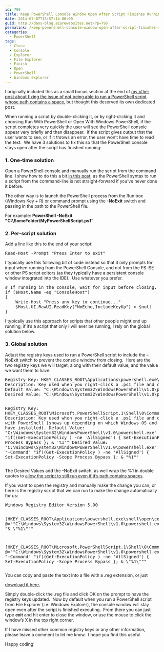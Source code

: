 ```yaml
---
id: 790
title: Keep PowerShell Console Window Open After Script Finishes Running
date: 2014-07-07T15:57:14-06:00
guid: http://dans-blog.azurewebsites.net/?p=790
permalink: /keep-powershell-console-window-open-after-script-finishes-running/
categories:
  - PowerShell
tags:
  - Close
  - Console
  - Explorer
  - File Explorer
  - Finish
  - Open
  - PowerShell
  - Windows Explorer
---
```

I originally included this as a small bonus section at the end of [my other post about fixing the issue of not being able to run a PowerShell script whose path contains a space](http://dans-blog.azurewebsites.net/fix-problem-where-windows-powershell-cannot-run-script-whose-path-contains-spaces/), but thought this deserved its own dedicated post.

When running a script by double-clicking it, or by right-clicking it and choosing Run With PowerShell or Open With Windows PowerShell, if the script completes very quickly the user will see the PowerShell console appear very briefly and then disappear.  If the script gives output that the user wants to see, or if it throws an error, the user won’t have time to read the text.  We have 3 solutions to fix this so that the PowerShell console stays open after the script has finished running:

### 1. One-time solution

Open a PowerShell console and manually run the script from the command line. I show how to do this a bit [in this post](http://dans-blog.azurewebsites.net/fix-problem-where-windows-powershell-cannot-run-script-whose-path-contains-spaces/), as the PowerShell syntax to run a script from the command-line is not straight-forward if you’ve never done it before.

The other way is to launch the PowerShell process from the Run box (Windows Key + R) or command prompt using the **-NoExit** switch and passing in the path to the PowerShell file.

For example: **PowerShell -NoExit "C:\SomeFolder\MyPowerShellScript.ps1"**

### 2. Per-script solution

Add a line like this to the end of your script:

<div class="wlWriterEditableSmartContent" id="scid:C89E2BDB-ADD3-4f7a-9810-1B7EACF446C1:261caff8-aec6-44f8-872a-48c86f3a4aa3" style="float: none; margin: 0px; display: inline; padding: 0px;">
  <pre class="brush: powershell; pad-line-numbers: true; title: ; notranslate" title="">
Read-Host -Prompt "Press Enter to exit"
</pre>
</div>

I typically use this following bit of code instead so that it only prompts for input when running from the PowerShell Console, and not from the PS ISE or other PS script editors (as they typically have a persistent console window integrated into the IDE).  Use whatever you prefer.

<div class="wlWriterEditableSmartContent" id="scid:C89E2BDB-ADD3-4f7a-9810-1B7EACF446C1:4a1f40b9-9866-4b76-af7e-302babc8326a" style="float: none; margin: 0px; display: inline; padding: 0px;">
  <pre class="brush: powershell; title: ; notranslate" title="">
# If running in the console, wait for input before closing.
if ($Host.Name -eq "ConsoleHost")
{
	Write-Host "Press any key to continue..."
	$Host.UI.RawUI.ReadKey("NoEcho,IncludeKeyUp") > $null
}
</pre>
</div>

I typically use this approach for scripts that other people might end up running; if it’s a script that only I will ever be running, I rely on the global solution below.

### 3. Global solution

Adjust the registry keys used to run a PowerShell script to include the –NoExit switch to prevent the console window from closing.  Here are the two registry keys we will target, along with their default value, and the value we want them to have:

<div class="wlWriterEditableSmartContent" id="scid:C89E2BDB-ADD3-4f7a-9810-1B7EACF446C1:b994dfe5-5f5f-4b73-bf05-6bbf791539c8" style="float: none; margin: 0px; display: inline; padding: 0px;">
  <pre class="brush: plain; title: ; notranslate" title="">
Registry Key: HKEY_CLASSES_ROOT\Applications\powershell.exe\shell\open\command
Description: Key used when you right-click a .ps1 file and choose Open With -> Windows PowerShell.
Default Value: "C:\Windows\System32\WindowsPowerShell\v1.0\powershell.exe" "%1"
Desired Value: "C:\Windows\System32\WindowsPowerShell\v1.0\powershell.exe" "& \"%1\""

Registry Key: HKEY_CLASSES_ROOT\Microsoft.PowerShellScript.1\Shell&#92;&#48;\Command
Description: Key used when you right-click a .ps1 file and choose Run with PowerShell (shows up depending on which Windows OS and Updates you have installed).
Default Value: "C:\Windows\System32\WindowsPowerShell\v1.0\powershell.exe" "-Command" "if((Get-ExecutionPolicy ) -ne 'AllSigned') { Set-ExecutionPolicy -Scope Process Bypass }; & '%1'"
Desired Value: "C:\Windows\System32\WindowsPowerShell\v1.0\powershell.exe" -NoExit "-Command" "if((Get-ExecutionPolicy ) -ne 'AllSigned') { Set-ExecutionPolicy -Scope Process Bypass }; & \"%1\""
</pre>
</div>

The Desired Values add the –NoExit switch, as well wrap the %1 in double quotes to [allow the script to still run even if it’s path contains spaces](http://dans-blog.azurewebsites.net/fix-problem-where-windows-powershell-cannot-run-script-whose-path-contains-spaces/).

If you want to open the registry and manually make the change you can, or here is the registry script that we can run to make the change automatically for us:

<div class="wlWriterEditableSmartContent" id="scid:C89E2BDB-ADD3-4f7a-9810-1B7EACF446C1:2ec8a40c-ea08-40ca-8b65-912150c69ab8" style="float: none; margin: 0px; display: inline; padding: 0px;">
  <pre class="brush: plain; title: ; notranslate" title="">
Windows Registry Editor Version 5.00

[HKEY_CLASSES_ROOT\Applications\powershell.exe\shell\open\command]
@="\"C:\\Windows\\System32\\WindowsPowerShell\\v1.0\\powershell.exe\" -NoExit \"& \\\"%1\\\"\""

[HKEY_CLASSES_ROOT\Microsoft.PowerShellScript.1\Shell&#92;&#48;\Command]
@="\"C:\\Windows\\System32\\WindowsPowerShell\\v1.0\\powershell.exe\" -NoExit \"-Command\" \"if((Get-ExecutionPolicy ) -ne 'AllSigned') { Set-ExecutionPolicy -Scope Process Bypass }; & \\\"%1\\\"\""
</pre>
</div>

You can copy and paste the text into a file with a .reg extension, or just

<div class="wlWriterEditableSmartContent" id="scid:fb3a1972-4489-4e52-abe7-25a00bb07fdf:607599ef-0541-44ef-ab33-1f27db68044b" style="float: none; margin: 0px; display: inline; padding: 0px;">
  <p>
    <a href="/assets/Posts/2014/07/FixRunPowerShellScriptWithSpacesInPathProblemAndLeaveConsoleOpenWhenScriptCompletes.zip" target="_blank">download it here.</a>
  </p>
</div>

Simply double-click the .reg file and click OK on the prompt to have the registry keys updated.  Now by default when you run a PowerShell script from File Explorer (i.e. Windows Explorer), the console window will stay open even after the script is finished executing.  From there you can just type **exit** and hit enter to close the window, or use the mouse to click the window’s X in the top right corner.

If I have missed other common registry keys or any other information, please leave a comment to let me know.  I hope you find this useful.

Happy coding!
